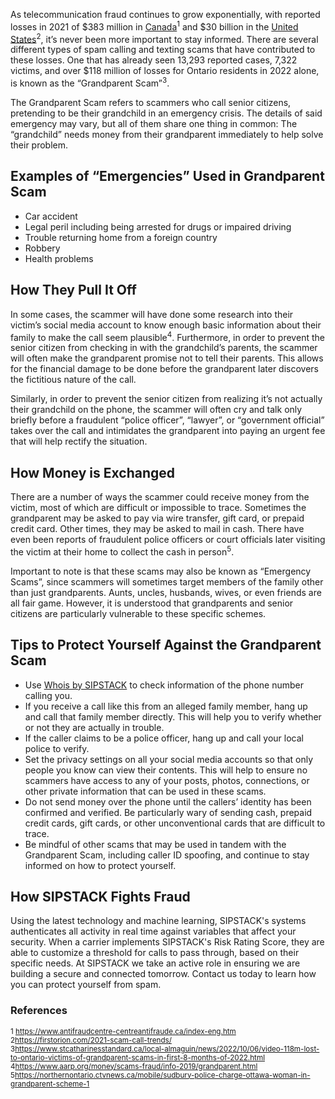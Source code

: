 As telecommunication fraud continues to grow exponentially, with reported losses in 2021 of $383 million in [Canada](https://www.sipstack.com/resources/blog/the-state-of-spam-calling-in-canada)<sup>1</sup> and $30 billion in the [United States](https://www.sipstack.com/resources/blog/the-state-of-spam-calling-in-the-US)<sup>2</sup>, it’s never been more important to stay informed. There are several different types of spam calling and texting scams that have contributed to these losses. One that has already seen 13,293 reported cases, 7,322 victims, and over $118 million of losses for Ontario residents in 2022 alone, is known as the “Grandparent Scam”<sup>3</sup>.

The Grandparent Scam refers to scammers who call senior citizens, pretending to be their grandchild in an emergency crisis. The details of said emergency may vary, but all of them share one thing in common: The “grandchild” needs money from their grandparent immediately to help solve their problem. 

## Examples of “Emergencies” Used in Grandparent Scam
- Car accident
- Legal peril including being arrested for drugs or impaired driving
- Trouble returning home from a foreign country
- Robbery
- Health problems


## How They Pull It Off
In some cases, the scammer will have done some research into their victim’s social media account to know enough basic information about their family to make the call seem plausible<sup>4</sup>. Furthermore, in order to prevent the senior citizen from checking in with the grandchild’s parents, the scammer will often make the grandparent promise not to tell their parents. This allows for the financial damage to be done before the grandparent later discovers the fictitious nature of the call. 

Similarly, in order to prevent the senior citizen from realizing it’s not actually their grandchild on the phone, the scammer will often cry and talk only briefly before a fraudulent “police officer”, “lawyer”, or “government official” takes over the call and intimidates the grandparent into paying an urgent fee that will help rectify the situation. 

## How Money is Exchanged
There are a number of ways the scammer could receive money from the victim, most of which are difficult or impossible to trace. Sometimes the grandparent may be asked to pay via wire transfer, gift card, or prepaid credit card. Other times, they may be asked to mail in cash. There have even been reports of fraudulent police officers or court officials later visiting the victim at their home to collect the cash in person<sup>5</sup>. 

Important to note is that these scams may also be known as “Emergency Scams”, since scammers will sometimes target members of the family other than just grandparents. Aunts, uncles, husbands, wives, or even friends are all fair game. However, it is understood that grandparents and senior citizens are particularly vulnerable to these specific schemes. 

## Tips to Protect Yourself Against the Grandparent Scam
- Use [Whois by SIPSTACK](https://whois.sipstack.com) to check information of the phone number calling you.
- If you receive a call like this from an alleged family member, hang up and call that family member directly. This will help you to verify whether or not they are actually in trouble.
- If the caller claims to be a police officer, hang up and call your local police to verify.
- Set the privacy settings on all your social media accounts so that only people you know can view their contents. This will help to ensure no scammers have access to any of your posts, photos, connections, or other private information that can be used in these scams.
- Do not send money over the phone until the callers’ identity has been confirmed and verified. Be particularly wary of sending cash, prepaid credit cards, gift cards, or other unconventional cards that are difficult to trace. 
- Be mindful of other scams that may be used in tandem with the Grandparent Scam, including caller ID spoofing, and continue to stay informed on how to protect yourself.
 

## How SIPSTACK Fights Fraud
Using the latest technology and machine learning, SIPSTACK's systems authenticates all activity in real time against variables that affect your security. When a carrier implements SIPSTACK's Risk Rating Score, they are able to customize a threshold for calls to pass through, based on their specific needs. At SIPSTACK we take an active role in ensuring we are building a secure and connected tomorrow. Contact us today to learn how you can protect yourself from spam.

### References  
<sup>1 <a href="https://www.antifraudcentre-centreantifraude.ca/index-eng.htm" target="_blank">https://www.antifraudcentre-centreantifraude.ca/index-eng.htm</a></sup>  
<sup>2<a href="https://firstorion.com/2021-scam-call-trends/" target="_blank">https://firstorion.com/2021-scam-call-trends/</a></sup>  
<sup>3<a href="https://www.stcatharinesstandard.ca/local-almaguin/news/2022/10/06/video-118m-lost-to-ontario-victims-of-grandparent-scams-in-first-8-months-of-2022.html" target="_blank">https://www.stcatharinesstandard.ca/local-almaguin/news/2022/10/06/video-118m-lost-to-ontario-victims-of-grandparent-scams-in-first-8-months-of-2022.html</a></sup>  
<sup>4<a href="https://www.aarp.org/money/scams-fraud/info-2019/grandparent.html" target="_blank">https://www.aarp.org/money/scams-fraud/info-2019/grandparent.html</a></sup>  
<sup>5<a href="https://northernontario.ctvnews.ca/mobile/sudbury-police-charge-ottawa-woman-in-grandparent-scheme-1.6005802?cache=/7.341256#:~:text=A%2020%2Dyear%2Dold%20Ottawa%20woman%20has%20been%20charged%20for,there%20may%20be%20more%20victims." target="_blank">https://northernontario.ctvnews.ca/mobile/sudbury-police-charge-ottawa-woman-in-grandparent-scheme-1</a></sup> 

